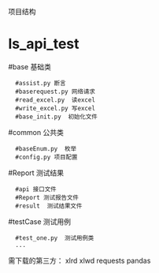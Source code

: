 项目结构
# ls_api_test

   #base  基础类
   
      #assist.py 断言
      #baserequest.py 网络请求
      #read_excel.py  读excel
      #write_excel.py 写excel
      #base_init.py  初始化文件
      
      
   #common 公共类
   
      #baseEnum.py  枚举
      #config.py 项目配置
      
      
   #Report  测试结果
   
      #api 接口文件
      #Report 测试报告文件
      #result  测试结果文件
      
      
   #testCase  测试用例
   
      #test_one.py  测试用例类
      ...


需下载的第三方：
xlrd
xlwd
requests
pandas
    
